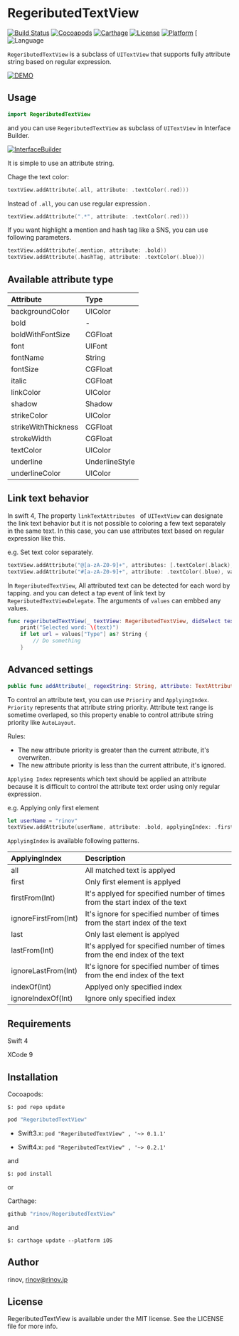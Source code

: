 # RegeributedTextView
[![Build Status](https://www.bitrise.io/app/734bd7a1b4b13c20/status.svg?token=azRrRGbppYpw5SWMyCMP_w&branch=master)](https://www.bitrise.io/app/734bd7a1b4b13c20)
[![Cocoapods](https://img.shields.io/badge/Cocoapods-compatible-brightgreen.svg)](https://img.shields.io/badge/Cocoapods-compatible-brightgreen.svg)
[![Carthage](https://img.shields.io/badge/Carthage-compatible-brightgreen.svg)](https://img.shields.io/badge/Carthage-compatible-brightgreen.svg)
[![License](https://img.shields.io/badge/LICENSE-MIT-yellow.svg)](https://img.shields.io/badge/LICENSE-MIT-yellow.svg)
[![Platform](https://img.shields.io/badge/Platform-iOS-lightgrey.svg)](https://img.shields.io/badge/Platform-iOS-lightgrey.svg)
[![Language](https://img.shields.io/badge/Language-Swift4-blue.svg)

`RegeributedTextView` is a subclass of `UITextView` that supports fully attribute string based on regular expression.

[![DEMO](https://github.com/rinov/RegeributedTextView/blob/master/Images/sample1.gif)](https://github.com/rinov/RegeributedTextView/blob/master/Images/sample1.gif)

## Usage

```swift
import RegeributedTextView
```

and you can use `RegeributedTextView` as subclass of `UITextView` in Interface Builder.

[![InterfaceBuilder](https://github.com/rinov/RegeributedTextView/blob/master/Images/interface-builder.png)](https://github.com/rinov/RegeributedTextView/blob/master/Images/interface-builder.png)

It is simple to use an attribute string.

Chage the text color:

```swift
textView.addAttribute(.all, attribute: .textColor(.red)))
```

Instead of `.all`, you can use regular expression .

```swift
textView.addAttribute(".*", attribute: .textColor(.red)))
```

If you want highlight a mention and hash tag like a SNS, you can use following parameters.

```swift
textView.addAttribute(.mention, attribute: .bold))
textView.addAttribute(.hashTag, attribute: .textColor(.blue)))
```

## Available attribute type

| Attribute | Type |
|:-----------|:------------|
| backgroundColor     | UIColor        |
| bold                | -              |
| boldWithFontSize    | CGFloat        |
| font                | UIFont         |
| fontName            | String         |
| fontSize            | CGFloat        |
| italic              | CGFloat        |
| linkColor           | UIColor        |
| shadow              | Shadow         |
| strikeColor         | UIColor        |
| strikeWithThickness | CGFloat        |
| strokeWidth         | CGFloat        |
| textColor           | UIColor        |
| underline           | UnderlineStyle |
| underlineColor      | UIColor        |

## Link text behavior

In swift 4, The property `linkTextAttributes ` of `UITextView` can designate the link text behavior but it is not possible to coloring a few text separately in the same text.
In this case, you can use attributes text based on regular expression like this.

e.g. Set text color separately.

```swift
textView.addAttribute("@[a-zA-Z0-9]+", attributes: [.textColor(.black), .bold], values: ["Type": "Mention"])
textView.addAttribute("#[a-zA-Z0-9]+", attribute: .textColor(.blue), values: ["Type": "HashTag"])

```
In `RegeributedTextView`, All attributed text can be detected for each word by tapping.
and you can detect a tap event of link text by `RegeributedTextViewDelegate`.
The arguments of `values` can embbed any values.

```swift
func regeributedTextView(_ textView: RegeributedTextView, didSelect text: String, values: [String : Any]) {
    print("Selected word: \(text)")
    if let url = values["Type"] as? String {
        // Do something
    }
```

## Advanced settings

```swift
public func addAttribute(_ regexString: String, attribute: TextAttribute, values: [String: Any] = [:], priority: Priority = .medium, applyingIndex: ApplyingIndex = .all)
```

To control an attribute text, you can use `Prioriry` and `ApplyingIndex`.
`Priority` represents that attribute string priority.
Attribute text range is sometime overlaped, so this property enable to control attribute string priority like `AutoLayout`.

Rules:
- The new attribute priority is greater than the current attribute, it's overwriten.
- The new attribute priority is less than the current attribute, it's ignored.

`Applying Index` represents which text should be applied an attribute because it is difficult to control the attribute text order using only regular expression.

e.g. Applying only first element
```swift
let userName = "rinov"
textView.addAttribute(userName, attribute: .bold, applyingIndex: .first)
```

`ApplyingIndex` is available following patterns.

| ApplyingIndex | Description |
|:-----------|:------------|
| all                 | All matched text is applyed                                                |
| first               | Only first element is applyed                                              |
| firstFrom(Int)      |It's applyed for specified number of times from the start index of the text |
| ignoreFirstFrom(Int)| It's ignore for specified number of  times from the start index of the text|
| last                | Only last element is applyed                                               |
| lastFrom(Int)       | It's applyed for specified number of  times from the end index of the text |
| ignoreLastFrom(Int) | It's ignore for specified number of  times from the end index of the text  |
| indexOf(Int)        |  Applyed only specified index                                              |
| ignoreIndexOf(Int)  | Ignore only specified index                                                |

## Requirements

Swift 4

XCode 9

## Installation

Cocoapods: 

`$: pod repo update`

```ruby
pod "RegeributedTextView"
```

- Swift3.x: `pod "RegeributedTextView" , '~> 0.1.1'`

- Swift4.x: `pod "RegeributedTextView" , '~> 0.2.1'`

and

`$: pod install`

or 

Carthage:

```ruby
github "rinov/RegeributedTextView"
```

and

`$: carthage update --platform iOS`

## Author

rinov, rinov@rinov.jp

## License

RegeributedTextView is available under the MIT license. See the LICENSE file for more info.
